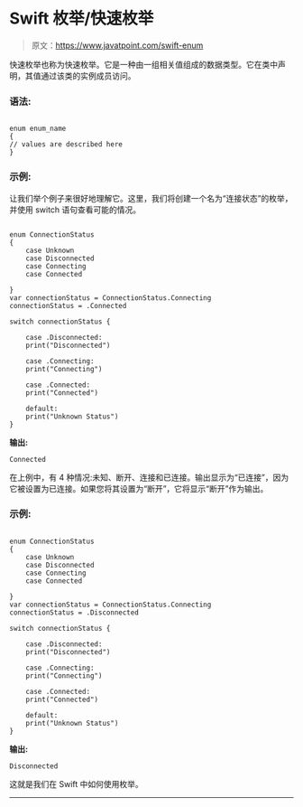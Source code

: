 # Swift 枚举/快速枚举

> 原文：<https://www.javatpoint.com/swift-enum>

快速枚举也称为快速枚举。它是一种由一组相关值组成的数据类型。它在类中声明，其值通过该类的实例成员访问。

### 语法:

```

enum enum_name
{
// values are described here
}

```

### 示例:

让我们举个例子来很好地理解它。这里，我们将创建一个名为“连接状态”的枚举，并使用 switch 语句查看可能的情况。

```

enum ConnectionStatus
{
    case Unknown
    case Disconnected
    case Connecting
    case Connected

}
var connectionStatus = ConnectionStatus.Connecting
connectionStatus = .Connected

switch connectionStatus {

    case .Disconnected:
    print("Disconnected")

    case .Connecting:
    print("Connecting")

    case .Connected:
    print("Connected")

    default:
    print("Unknown Status")
}

```

**输出:**

```
Connected 

```

在上例中，有 4 种情况:未知、断开、连接和已连接。输出显示为“已连接”，因为它被设置为已连接。如果您将其设置为“断开”，它将显示“断开”作为输出。

### 示例:

```

enum ConnectionStatus
{
    case Unknown
    case Disconnected
    case Connecting
    case Connected

}
var connectionStatus = ConnectionStatus.Connecting
connectionStatus = .Disconnected

switch connectionStatus {

    case .Disconnected:
    print("Disconnected")

    case .Connecting:
    print("Connecting")

    case .Connected:
    print("Connected")

    default:
    print("Unknown Status")
}

```

**输出:**

```
Disconnected

```

这就是我们在 Swift 中如何使用枚举。

* * *